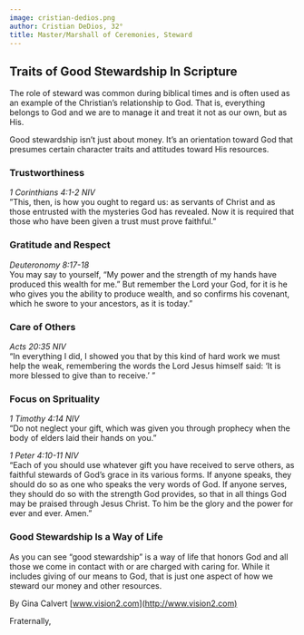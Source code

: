 ```yaml
---
image: cristian-dedios.png
author: Cristian DeDios, 32°
title: Master/Marshall of Ceremonies, Steward
---
```


## Traits of Good Stewardship In Scripture 

The role of steward was common during biblical times and is often used as an example of the Christian’s relationship to God. That is, everything belongs to God and we are to manage it and treat it not as our own, but as His.

Good stewardship isn’t just about money. It’s an orientation toward God that presumes certain character traits and attitudes toward His resources.

### Trustworthiness
*1 Corinthians 4:1-2 NIV*  
”This, then, is how you ought to regard us: as servants of Christ and as those entrusted with the mysteries God has revealed. Now it is required that those who have been given a trust must prove faithful.”

### Gratitude and Respect
*Deuteronomy 8:17-18*  
You may say to yourself, “My power and the strength of my hands have produced this wealth for me.” But remember the Lord your God, for it is he who gives you the ability to produce wealth, and so confirms his covenant, which he swore to your ancestors, as it is today.”

### Care of Others
*Acts 20:35 NIV*  
“In everything I did, I showed you that by this kind of hard work we must help the weak, remembering the words the Lord Jesus himself said: ‘It is more blessed to give than to receive.’ ”

### Focus on Sprituality
*1 Timothy 4:14 NIV*  
“Do not neglect your gift, which was given you through prophecy when the body of elders laid their hands on you.”

*1 Peter 4:10-11 NIV*  
“Each of you should use whatever gift you have received to serve others, as faithful stewards of God’s grace in its various forms. If anyone speaks, they should do so as one who speaks the very words of God. If anyone serves, they should do so with the strength God provides, so that in all things God may be praised through Jesus Christ. To him be the glory and the power for ever and ever. Amen.”

### Good Stewardship Is a Way of Life
As you can see “good stewardship” is a way of life that honors God and all those we come in contact with or are charged with caring for. While it includes giving of our means to God, that is just one aspect of how we steward our money and other resources.

By Gina Calvert 
[www.vision2.com](http://www.vision2.com)


Fraternally,